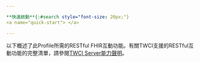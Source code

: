 ```yaml
---

**快速啟動**{:#search style="font-size: 20px;"}
<a name="quick-start"> </a>

---
```

   
以下概述了此Profile所需的RESTful FHIR互動功能。有關TWCI支援的RESTful互動功能的完整清單，請參閱[TWCI Server能力聲明](CapabilityStatement-CapabilityStatementTWCIServer.html)。
